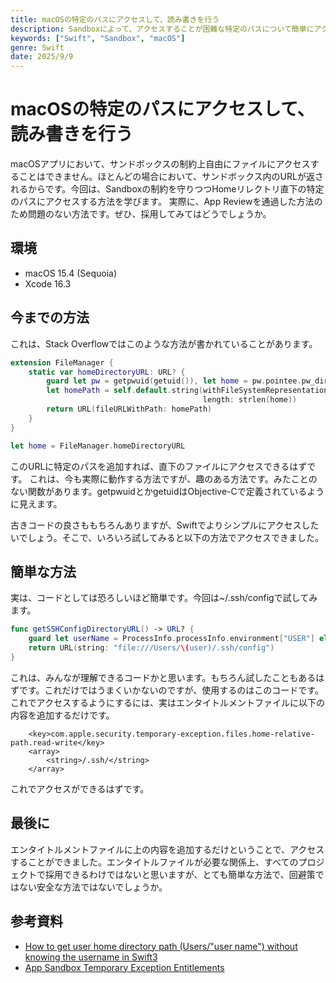 ```yaml
---
title: macOSの特定のパスにアクセスして、読み書きを行う
description: Sandboxによって、アクセスすることが困難な特定のパスについて簡単にアクセスする方法を解説する。エンタイトルメントファイルを適切に編集することで、サンドボックス外のファイルを読み書きできる。
keywords: ["Swift", "Sandbox", "macOS"]
genre: Swift
date: 2025/9/9
---
```

# macOSの特定のパスにアクセスして、読み書きを行う
macOSアプリにおいて、サンドボックスの制約上自由にファイルにアクセスすることはできません。ほとんどの場合において、サンドボックス内のURLが返されるからです。今回は、Sandboxの制約を守りつつHomeリレクトリ直下の特定のパスにアクセスする方法を学びます。
実際に、App Reviewを通過した方法のため問題のない方法です。ぜひ、採用してみてはどうでしょうか。

## 環境
- macOS 15.4 (Sequoia)
- Xcode 16.3
  
## 今までの方法
これは、Stack Overflowではこのような方法が書かれていることがあります。
```swift
extension FileManager {
    static var homeDirectoryURL: URL? {
        guard let pw = getpwuid(getuid()), let home = pw.pointee.pw_dir else { return nil }
        let homePath = self.default.string(withFileSystemRepresentation: home,
                                           length: strlen(home))
        return URL(fileURLWithPath: homePath)
    }
}

let home = FileManager.homeDirectoryURL
```
このURLに特定のパスを追加すれば、直下のファイルにアクセスできるはずです。
これは、今も実際に動作する方法ですが、趣のある方法です。みたことのない関数があります。getpwuidとかgetuidはObjective-Cで定義されているように見えます。

古きコードの良さももちろんありますが、Swiftでよりシンプルにアクセスしたいでしょう。そこで、いろいろ試してみると以下の方法でアクセスできました。
## 簡単な方法
実は、コードとしては恐ろしいほど簡単です。今回は~/.ssh/configで試してみます。
```swift
func getSSHConfigDirectoryURL() -> URL? {
    guard let userName = ProcessInfo.processInfo.environment["USER"] else { return nil }
    return URL(string: "file:///Users/\(user)/.ssh/config")
}
```
これは、みんなが理解できるコードかと思います。もちろん試したこともあるはずです。これだけではうまくいかないのですが、使用するのはこのコードです。
これでアクセスするようにするには、実はエンタイトルメントファイルに以下の内容を追加するだけです。
```plist
	<key>com.apple.security.temporary-exception.files.home-relative-path.read-write</key>
	<array>
		<string>/.ssh/</string>
	</array>
```
これでアクセスができるはずです。

## 最後に
エンタイトルメントファイルに上の内容を追加するだけということで、アクセスすることができました。エンタイトルファイルが必要な関係上、すべてのプロジェクトで採用できるわけではないと思いますが、とても簡単な方法で、回避策ではない安全な方法ではないでしょうか。

## 参考資料
- [How to get user home directory path (Users/"user name") without knowing the username in Swift3](https://stackoverflow.com/questions/41383054/how-to-get-user-home-directory-path-users-user-name-without-knowing-the-user)
- [App Sandbox Temporary Exception Entitlements](https://developer.apple.com/library/archive/documentation/Miscellaneous/Reference/EntitlementKeyReference/Chapters/AppSandboxTemporaryExceptionEntitlements.html)